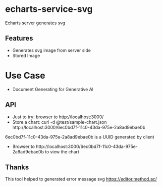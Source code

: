 # echarts-service-svg
Echarts server generates svg

## Features
* Generates svg image from server side
* Stored Image
# Use Case
* Document Generating for Generative AI


## API
* Just to try: browser to http://localhost:3000/
* Store a chart: curl  -d @test/sample-chart.json http://localhost:3000/6ec0bd7f-11c0-43da-975e-2a8ad9ebae0b

6ec0bd7f-11c0-43da-975e-2a8ad9ebae0b is a UUID generated by client

* Browser to http://localhost:3000/6ec0bd7f-11c0-43da-975e-2a8ad9ebae0b to view the chart


## Thanks

This tool helped to generated error message svg
https://editor.method.ac/


